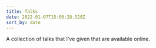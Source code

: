 ```yaml
---
title: Talks
date: 2022-01-07T15:00:28.528Z
sort_by: date
---
```


A collection of talks that I've given that are available online.
